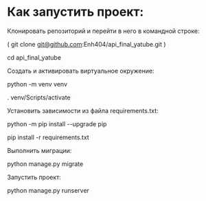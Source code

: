 # Как запустить проект:

Клонировать репозиторий и перейти в него в командной строке:

( git clone git@github.com:Enh404/api_final_yatube.git )

cd api_final_yatube

Cоздать и активировать виртуальное окружение:

python -m venv venv

. venv/Scripts/activate

Установить зависимости из файла requirements.txt:

python -m pip install --upgrade pip

pip install -r requirements.txt

Выполнить миграции:

python manage.py migrate

Запустить проект:

python manage.py runserver
